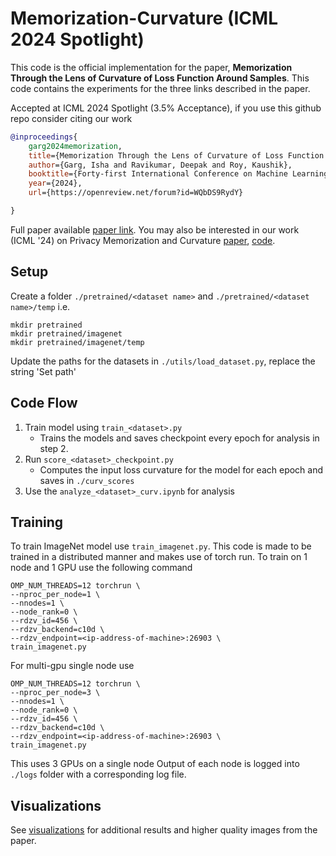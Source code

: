 # Memorization-Curvature (ICML 2024 Spotlight)

This code is the official implementation for the paper, 
**Memorization Through the Lens of Curvature of Loss Function Around Samples**. This code contains the experiments for the three links described in the paper.

Accepted at ICML 2024 Spotlight (3.5% Acceptance), if you use this github repo consider citing our work
```bibtex
@inproceedings{
    garg2024memorization,
    title={Memorization Through the Lens of Curvature of Loss Function Around Samples},
    author={Garg, Isha and Ravikumar, Deepak and Roy, Kaushik},
    booktitle={Forty-first International Conference on Machine Learning},
    year={2024},
    url={https://openreview.net/forum?id=WQbDS9RydY}

}
```
Full paper available [paper link](https://openreview.net/forum?id=WQbDS9RydY).
You may also be interested in our work (ICML '24) on Privacy Memorization and Curvature [paper](https://openreview.net/forum?id=4dxR7awO5n), [code](https://github.com/DeepakTatachar/Privacy-Memorization-Curvature).

## Setup
Create a folder ```./pretrained/<dataset name>``` and ```./pretrained/<dataset name>/temp```
i.e. 
```
mkdir pretrained
mkdir pretrained/imagenet
mkdir pretrained/imagenet/temp
```

Update the paths for the datasets in  ```./utils/load_dataset.py```, replace the string 'Set path'

## Code Flow
1. Train model using ```train_<dataset>.py```
    * Trains the models and saves checkpoint every epoch for analysis in step 2.
2. Run ```score_<dataset>_checkpoint.py```
    * Computes the input loss curvature for the model for each epoch and saves in ```./curv_scores```
3. Use the ```analyze_<dataset>_curv.ipynb``` for analysis

## Training
To train ImageNet model use ```train_imagenet.py```. This code is made to be trained in a distributed manner and makes use of torch run.
To train on 1 node and 1 GPU use the following command
```
OMP_NUM_THREADS=12 torchrun \
--nproc_per_node=1 \
--nnodes=1 \
--node_rank=0 \
--rdzv_id=456 \
--rdzv_backend=c10d \
--rdzv_endpoint=<ip-address-of-machine>:26903 \ 
train_imagenet.py
```
For multi-gpu single node use
```
OMP_NUM_THREADS=12 torchrun \
--nproc_per_node=3 \
--nnodes=1 \
--node_rank=0 \
--rdzv_id=456 \
--rdzv_backend=c10d \
--rdzv_endpoint=<ip-address-of-machine>:26903 \ 
train_imagenet.py
```
This uses 3 GPUs on a single node
Output of each node is logged into ```./logs``` folder with a corresponding log file.

## Visualizations
See [visualizations](./images/readme.md) for additional results and higher quality images from the paper.
